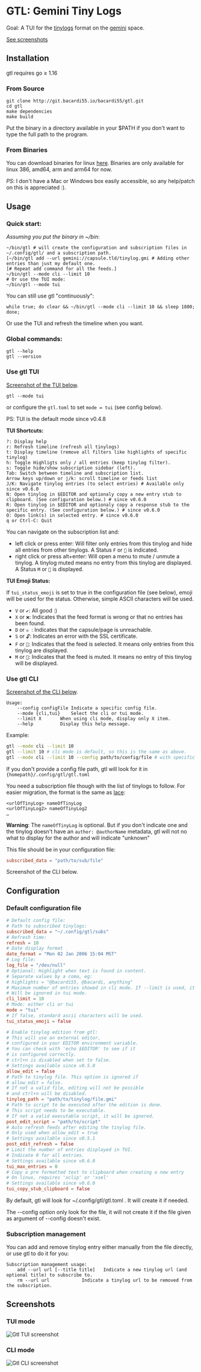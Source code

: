 # GTL: Gemini Tiny Logs

Goal: A TUI for the [tinylogs](https://codeberg.org/bacardi55/gemini-tinylog-rfc/src/branch/main) format on the [gemini](gemini.circumlunar.space/) space.

[See screenshots](#screenshots)

## Installation

gtl requires go ≥ 1.16

### From Source
```
git clone http://git.bacardi55.io/bacardi55/gtl.git
cd gtl
make dependencies
make build
```

Put the binary in a directory available in your $PATH if you don't want to type the full path to the program.

### From Binaries

You can download binaries for linux [here](https://github.com/bacardi55/gtl/releases).
Binaries are only available for linux 386, amd64, arm and arm64 for now.

*PS*: I don't have a Mac or Windows box easily accessible, so any help/patch on this is appreciated :).

## Usage

### Quick start:

*Assuming you put the binary in ~/bin*:
```
~/bin/gtl # will create the configuration and subscription files in ~/.config/gtl/ and a subscription path.
[~/bin/gtl add --url gemini://capsule.tld/tinylog.gmi # Adding other entries than just my default one.
[# Repeat add command for all the feeds.]
~/bin/gtl --mode cli --limit 10
# Or use the TUI mode:
~/bin/gtl --mode tui
```

You can still use gtl "continuously":
```
while true; do clear && ~/bin/gtl --mode cli --limit 10 && sleep 1800; done;
```

Or use the TUI and refresh the timeline when you want.

### Global commands:
```
gtl --help
gtl --version
```

### Use gtl TUI

[Screenshot of the TUI below](#tui-mode).

```
gtl --mode tui
```
or configure the `gtl.toml` to set `mode = tui` (see config below).

PS: TUI is the default mode since v0.4.8


**TUI Shortcuts:**
```
?: Display help
r: Refresh timeline (refresh all tinylogs)
t: Display timeline (remove all filters like highlights of specific tinylog)
h: Toggle Highligts only / all entries (keep tinylog filter).
s: Toggle hide/show subscription sidebar (left).
Tab: Switch between timeline and subscription list.
Arrow keys up/down or j/k: scroll timeline or feeds list
J/K: Navigate tinylog entries (to select entries) # Available only since v0.6.0
N: Open tinylog in $EDITOR and optionaly copy a new entry stub to clipboard. (See configuration below.) # since v0.6.0
R: Open tinylog in $EDITOR and optionaly copy a response stub to the specific entry. (See configuration below.) # since v0.6.0
O: Open link(s) in selected entry. # since v0.6.0
q or Ctrl-C: Quit
```
You can navigate on the subscription list and:
* left click or press enter: Will filter only entries from this tinylog and hide all entries from other tinylogs. A Status `F` or `🔎` is indicated.
* right click or press alt+enter: Will open a menu to mute / unmute a tinylog. A tinylog muted means no entry from this tinylog are displayed. A Status `M` or `🔕` is displayed.

**TUI Emoji Status:**

If `tui_status_emoji` is set to true in the configuration file (see below), emoji will be used for the status. Otherwise, simple ASCII characters will be used.

* `V` or `✔`: All good :)
* `X` or `❌`: Indicates that the feed format is wrong or that no entries has been found.
* `D` or `☠️ `: Indicates that the capsule/page is unreachable.
* `S` or `🔓`: Indicates an error with the SSL certificate.
* `F` or `🔎`: Indicates that the feed is selected. It means only entries from this tinylog are displayed.
* `M` or `🔕`: Indicates that the feed is muted. It means no entry of this tinylog will be displayed.

### Use gtl CLI

[Screenshot of the CLI below](#cli-mode).

```
Usage:
	--config configFile	Indicate a specific config file.
	--mode {cli,tui}	Select the cli or tui mode.
	--limit X		When using cli mode, display only X item.
	--help			Display this help message.
```

Example:
```bash
gtl --mode cli --limit 10
gtl --limit 10 # cli mode is default, so this is the same as above.
gtl --mode cli --limit 10 --config path/to/config/file # with specific path for config file.
```

If you don't provide a config file path, gtl will look for it in `{homepath}/.config/gtl/gtl.toml`

You need a subscription file though with the list of tinylogs to follow. For easier migration, the format is the same as [lace](https://friendo.monster/log/lace.html):
```
<urlOfTinyLog> nameOfTinyLog
<urlOfTinyLog2> nameOfTinyLog2
…
```

**Warning**: The `nameOfTinyLog` is optional. But if you don't indicate one and the tinylog doesn't have an `author: @authorName` metadata, gtl will not no what to display for the author and will indicate "unknown"

This file should be in your configuration file:

```toml
subscribed_data = "path/to/sub/file"
```

Screenshot of the CLI below.

## Configuration

### Default configuration file

```toml
# Default config file:
# Path to subscribed tinylogs:
subscribed_data = "~/.config/gtl/subs"
# Refresh time:
refresh = 10
# Date display format
date_format = "Mon 02 Jan 2006 15:04 MST"
# Log file:
log_file = "/dev/null"
# Optional: Highlight when text is found in content.
# Separate values by a coma, eg:
# highlights = "@bacardi55, @bacardi, anything"
# Maximum number of entries showed in cli mode. If --limit is used, it will overide this setting.
# Will be ignored in tui mode.
cli_limit = 10
# Mode: either cli or tui
mode = "tui"
# If false, standard ascii characters will be used.
tui_status_emoji = false

# Enable tinylog edition from gtl:
# This will use an external editor,
# configured in your EDITOR environment variable.
# You can check with 'echo $EDITOR' to see if it
# is configured correctly.
# ctrl+n is disabled when set to false.
# Settings available since v0.5.0
allow_edit = false
# Path to tinylog file. This option is ignored if
# allow_edit = false.
# If not a valid file, editing will not be possible
# and ctrl+n will be disabled.
tinylog_path = "path/to/tinylog/file.gmi"
# Path to script to be executed after the edition is done.
# This script needs to be executable.
# If not a valid executable script, it will be ignored.
post_edit_script = "path/to/script"
# Auto refresh feeds after editing the tinylog file.
# Only used when allow_edit = true
# Settings available since v0.5.1
post_edit_refresh = false
# Limit the number of entries displayed in TUI.
# Indicate 0 for all entries.
# Settings available since v0.6.0
tui_max_entries = 0
# Copy a pre formatted text to clipboard when creating a new entry
# On linux, requires 'xclip' or 'xsel'
# Settings available since v0.6.0
tui_copy_stub_clipboard = false
```

By default, gtl will look for ~/.config/gtl/gtl.toml . It will create it if needed.

The --config option only look for the file, it will not create it if the file given as argument of --config doesn't exist.


### Subscription management

You can add and remove tinylog entry either manually from the file directly, or use gtl to do it for you:
```
Subscription management usage:
	add --url url [--title title]	Indicate a new tinylog url (and optional title) to subscribe to.
	rm --url url			Indicate a tinylog url to be removed from the subscription.
```


## Screenshots

### TUI mode

![Gtl TUI screenshot](docs/images/gtl_tui_screenshot.png)

### CLI mode

![Gtl CLI screenshot](docs/images/gtl_screenshot.png)

